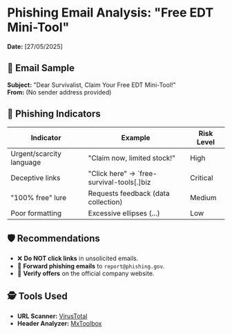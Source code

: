 # Phishing Email Analysis: "Free EDT Mini-Tool"  
**Date:** [27/05/2025]  

## 📧 Email Sample  
**Subject:** "Dear Survivalist, Claim Your Free EDT Mini-Tool!"  
**From:** (No sender address provided)  

## 🔎 Phishing Indicators  
| **Indicator**            | **Example**                                | **Risk Level** |  
|--------------------------|--------------------------------------------|----------------|  
| Urgent/scarcity language | "Claim now, limited stock!"                | High           |  
| Deceptive links          | "Click here" → `free-survival-tools[.]biz  | Critical       |  
| "100% free" lure         | Requests feedback (data collection)        | Medium         |  
| Poor formatting          | Excessive ellipses (...)                   | Low            |  

## 🛡️ Recommendations  
- ❌ **Do NOT click links** in unsolicited emails.  
- 📧 **Forward phishing emails** to `report@phishing.gov`.  
- 🔗 **Verify offers** on the official company website.  

## 🕵️ Tools Used  
- **URL Scanner:** [VirusTotal](https://www.virustotal.com/)  
- **Header Analyzer:** [MxToolbox](https://mxtoolbox.com/)  
